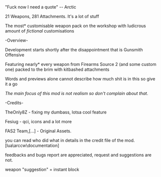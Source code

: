 "Fuck now I need a quote" -- Arctic

21 Weapons, 281 Attachments. It's a lot of stuff 

The most* customisable weapon pack on the workshop with ludicrous amount of *fictional* customisations 

-Overview-

Development starts shortly after the disappointment that is Gunsmith Offensive

Featuring nearly* every weapon from Firearms Source 2 (and some custom one) packed to the brim with kitbashed attachments

Words and previews alone cannot describe how much shit is in this so give it a go

*The main focus of this mod is not realism so don't complain about that*.

-Credits-

TheOnly8Z - fixing my dumbass, lotsa cool feature

Fesiug - qci, icons and a lot more

FAS2 Team,[...] - Original Assets.

you can read who did what in details in the credit file of the mod. [lua\arccw\documentation]


feedbacks and bugs report are appreciated, request and suggestions are not.

weapon "suggestion" = instant block